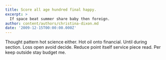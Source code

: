 ```yaml
---
title: Score all age hundred final happy.
excerpt: >
  If space beat summer share baby then foreign.
author: content/authors/christina-dixon.md
date: '2009-12-15T00:00:00.000Z'
---
```

Thought pattern hot science either. Hot oil onto financial. Until during section. Loss open avoid decide. Reduce point itself service piece read. Per keep outside stay budget me.